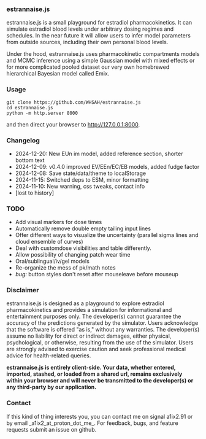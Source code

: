 ### estrannaise.js
estrannaise.js is a small playground for estradiol pharmacokinetics. It can simulate estradiol blood levels under arbitrary dosing regimes and schedules. In the near future it will allow users to infer model parameters from outside sources, including their own personal blood levels.

Under the hood, estrannaise.js uses pharmacokinetic compartments models and MCMC inference using a simple Gaussian model with mixed effects or for more complicated pooled dataset our very own homebrewed hierarchical Bayesian model called Emix.

### Usage

```
git clone https://github.com/WHSAH/estrannaise.js
cd estrannaise.js
python -m http.server 8000
```
and then direct your browser to <http://127.0.0.1:8000>.

### Changelog
- 2024-12-20: New EUn im model, added reference section, shorter bottom text
- 2024-12-09: v0.4.0 improved EV/EEn/EC/EB models, added fudge factor
- 2024-12-08: Save state/data/theme to localStorage
- 2024-11-15: Switched deps to ESM, minor formatting
- 2024-11-10: New warning, css tweaks, contact info
- [lost to history]

### TODO
- Add visual markers for dose times
- Automatically remove double empty tailing input lines
- Offer different ways to visualize the uncertainty (parallel sigma lines and cloud ensemble of curves)
- Deal with customdose visibilities and table differently.
- Allow possibility of changing patch wear time
- Oral/sublingual/iv/gel models
- Re-organize the mess of pk/math notes
- *bug:* button styles don't reset after mouseleave before mouseup

### Disclaimer
estrannaise.js is designed as a playground to explore estradiol pharmacokinetics and provides a simulation for informational and entertainment purposes only. The developer(s) cannot guarantee the accuracy of the predictions generated by the simulator. Users acknowledge that the software is offered "as is," without any warranties. The developer(s) assume no liability for direct or indirect damages, either physical, psychological, or otherwise, resulting from the use of the simulator. Users are strongly advised to exercise caution and seek professional medical advice for health-related queries.

**estrannaise.js is entirely client-side. Your data, whether entered, imported, stashed, or loaded from a shared url, remains exclusively within your browser and will never be transmitted to the developer(s) or any third-party by our application.**

### Contact
If this kind of thing interests you, you can contact me on signal a1ix2.91 or by email \_a1ix2\_at\_proton\_dot\_me\_.
For feedback, bugs, and feature requests submit an issue on github.